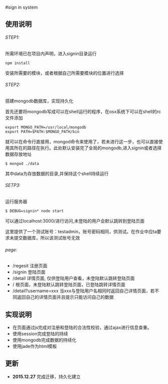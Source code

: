 #sign in system

## 使用说明
###### STEP1:
所需环境已在项目内声明，进入signin目录运行

	npm install

安装所需要的模块，或者根据自己所需要模块的位置进行选择

###### STEP2:

搭建mongodb数据库，实现持久化

首先还要将mongodb写成可以在shell运行的程序，在osx系统下可以在shell的rc文件添加

	export MONGO_PATH=/usr/local/mongodb
	export PATH=$PATH:$MONGO_PATH/bin

就可以在命令行直接用，mongod命令来使用了，若未进行这一步，也可以直接使用其所在的路径在执行。此处默认安装完了全局的mongodb,进入signin或者选择数据存放地址

	$ mongod ./data

其中data为存放数据的目录,并保持这个shell持续运行

###### SETP3:

运行服务器

	$ DEBUG=signin* node start

可以通过localhost:3000/进行访问,未登陆的用户会默认跳转到登陆页面

这里提供了一个测试账号：testadmin，账号密码相同，供测试。在作业中应ta要求未提交数据库，所以该测试账号无效

###### page:
* /regesit  注册页面<br/>
* /signin 登陆页面<br />
* /detail 详情页面, 仅供登陆用户查看，未登陆默认跳转登陆页面<br />
* / 根页面，未登陆默认跳转登陆页面，已登陆跳转详情页面<br />
* /detail?username=xxx 当xxx与登陆用户名相同时返回自己详情页面，若不同返回自己的详情页面并且提示只能访问自己的数据

## 实现说明
* 在页面通过js完成对注册和登陆的合法性校验，通过ajax进行信息查重。
* 使用session完成登陆的持续
* 使用mongodb完成数据的持续化
* 使用jade作为html模板

## 更新
* **2015.12.27** 完成迁移，持久化建立